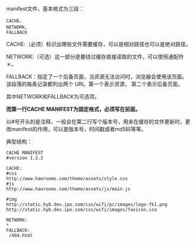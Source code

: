 manifest文件，基本格式为三段：

```
CACHE， 
NETWORK，
FALLBACK
```

CACHE:（必须）标识出哪些文件需要缓存，可以是相对路径也可以是绝对路径。

NETWORK:（可选）这一部分是要绕过缓存直接读取的文件，可以使用通配符＊。

FALLBACK：指定了一个后备页面，当资源无法访问时，浏览器会使用该页面。该段落的每条记录都列出两个 URI。第一个表示资源， 第二个表示后备页面。

其中NETWORK和FALLBACK为可选项。

**而第一行CACHE MANIFEST为固定格式，必须写在前面。**

以\#号开头的是注释，一般会在第二行写个版本号，用来在缓存的文件更新时，更改manifest的作用，可以是版本号，时间戳或者md5码等等。

典型结构：

```
CACHE MANIFEST
#version 1.2.2

CACHE:
#css
http://www.haorooms.com/theme/assets/style.css
#js
http://www.haorooms.com/theme/assets/js/main.js

#img
http://static.hyb.dev.ipo.com/css/wifi/pc/images/logo-fk1.png
http://static.hyb.dev.ipo.com/css/wifi/images/favicon.ico

NETWORK:  
*
FALLBACK:
 /404.html
```



